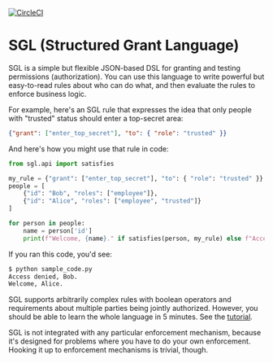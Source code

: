 [![CircleCI](https://circleci.com/gh/dhh1128/sgl.svg?style=svg)](
https://circleci.com/gh/dhh1128/sgl)

# SGL (Structured Grant Language)

SGL is a simple but flexible JSON-based DSL for granting and testing
permissions (authorization). You can use this language to write powerful
but easy-to-read rules about who can do what, and then evaluate the
rules to enforce business logic.

For example, here's an SGL rule that expresses the idea that only people
with "trusted" status should enter a top-secret area:

```JSON
{"grant": ["enter_top_secret"], "to": { "role": "trusted" }}
```

And here's how you might use that rule in code:

```python
from sgl.api import satisfies

my_rule = {"grant": ["enter_top_secret"], "to": { "role": "trusted" }}
people = [
    {"id": "Bob", "roles": ["employee"]},
    {"id": "Alice", "roles": ["employee", "trusted"]}
]

for person in people:
    name = person['id']
    print(f"Welcome, {name}." if satisfies(person, my_rule) else f"Access denied, {name}.")
```

If you ran this code, you'd see:

```bash
$ python sample_code.py
Access denied, Bob.
Welcome, Alice.
```

SGL supports arbitrarily complex rules with boolean operators and
requirements about multiple parties being jointly authorized. However,
you should be able to learn the whole language in 5 minutes. See the
[tutorial](https://dhh1128.github.io/sgl/docs/tutorial.html).

SGL is not integrated with any particular enforcement mechanism, because
it's designed for problems where you have to do your own enforcement.
Hooking it up to enforcement mechanisms is trivial, though.
